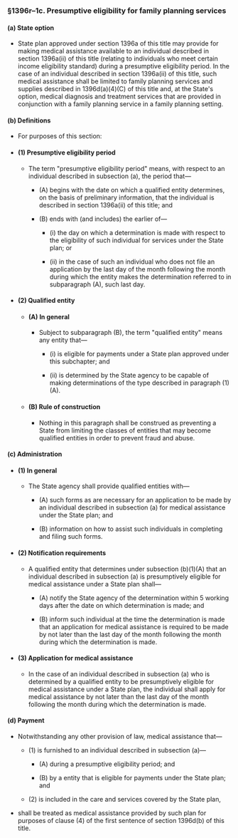 ### §1396r–1c. Presumptive eligibility for family planning services
#### (a) State option
* State plan approved under section 1396a of this title may provide for making medical assistance available to an individual described in section 1396a(ii) of this title (relating to individuals who meet certain income eligibility standard) during a presumptive eligibility period. In the case of an individual described in section 1396a(ii) of this title, such medical assistance shall be limited to family planning services and supplies described in 1396d(a)(4)(C) of this title and, at the State's option, medical diagnosis and treatment services that are provided in conjunction with a family planning service in a family planning setting.

#### (b) Definitions
* For purposes of this section:

* #### (1) Presumptive eligibility period
  * The term "presumptive eligibility period" means, with respect to an individual described in subsection (a), the period that—

    * (A) begins with the date on which a qualified entity determines, on the basis of preliminary information, that the individual is described in section 1396a(ii) of this title; and

    * (B) ends with (and includes) the earlier of—

      * (i) the day on which a determination is made with respect to the eligibility of such individual for services under the State plan; or

      * (ii) in the case of such an individual who does not file an application by the last day of the month following the month during which the entity makes the determination referred to in subparagraph (A), such last day.

* #### (2) Qualified entity
  * #### (A) In general
    * Subject to subparagraph (B), the term "qualified entity" means any entity that—

      * (i) is eligible for payments under a State plan approved under this subchapter; and

      * (ii) is determined by the State agency to be capable of making determinations of the type described in paragraph (1)(A).

  * #### (B) Rule of construction
    * Nothing in this paragraph shall be construed as preventing a State from limiting the classes of entities that may become qualified entities in order to prevent fraud and abuse.

#### (c) Administration
* #### (1) In general
  * The State agency shall provide qualified entities with—

    * (A) such forms as are necessary for an application to be made by an individual described in subsection (a) for medical assistance under the State plan; and

    * (B) information on how to assist such individuals in completing and filing such forms.

* #### (2) Notification requirements
  * A qualified entity that determines under subsection (b)(1)(A) that an individual described in subsection (a) is presumptively eligible for medical assistance under a State plan shall—

    * (A) notify the State agency of the determination within 5 working days after the date on which determination is made; and

    * (B) inform such individual at the time the determination is made that an application for medical assistance is required to be made by not later than the last day of the month following the month during which the determination is made.

* #### (3) Application for medical assistance
  * In the case of an individual described in subsection (a) who is determined by a qualified entity to be presumptively eligible for medical assistance under a State plan, the individual shall apply for medical assistance by not later than the last day of the month following the month during which the determination is made.

#### (d) Payment
* Notwithstanding any other provision of law, medical assistance that—

  * (1) is furnished to an individual described in subsection (a)—

    * (A) during a presumptive eligibility period; and

    * (B) by a entity that is eligible for payments under the State plan; and


  * (2) is included in the care and services covered by the State plan,


* shall be treated as medical assistance provided by such plan for purposes of clause (4) of the first sentence of section 1396d(b) of this title.